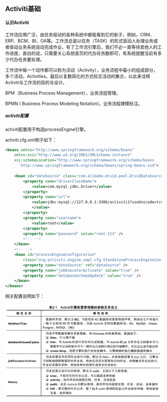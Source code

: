 ## Activiti基础

#### 认识Activiti

工作流应用广泛，由任务驱动的各种系统中都能看到它的影子，例如，CRM、ERP、BCM、BI、OA等。工作流总是以任务（TASK）的形式驱动人处理业务或者驱动业务系统自动完成作业，有了工作流引擎后，我们不必一直等待其他人的工作进度，直白的说，只需要关心系统首页的代办任务数即可，有系统提醒当前有多少代办任务要处理。

工作流中每一个动作都可以称为活动（Activity），业务流程中最小的组成部分，多个活动，Activities。最后以复数简化的方式标志活动的集合，以此来诠释Activiti与工作流的目的与设计。

BPM（Business Process Management），业务流程管理。

BPMN ( Business Process Modeling Notation)，业务流程建模标注。



##### activiti配置

activiti配置用于构造processEngine引擎。

activiti.cfg.xml例子如下：

```xml
<beans xmlns="http://www.springframework.org/schema/beans"
	xmlns:xsi="http://www.w3.org/2001/XMLSchema-instance"
	xsi:schemaLocation="http://www.springframework.org/schema/beans   
       http://www.springframework.org/schema/beans/spring-beans.xsd">

	<bean id="dataSource" class="com.alibaba.druid.pool.DruidDataSource">
		<property name="driverClassName">
			<value>com.mysql.jdbc.Driver</value>
		</property>
		<property name="url">
			<value>jdbc:mysql://127.0.0.1:3306/activiti1?useUnicode=true&amp;characterEncoding=UTF-8
			</value>
		</property>
		<property name="username">
			<value>root</value>
		</property>
		<property name="password" value="root-123" />
		<!-- -->
	</bean>
	<!-- -->
	<bean id="processEngineConfiguration"
		class="org.activiti.engine.impl.cfg.StandaloneProcessEngineConfiguration">
		<property name="dataSource" ref="dataSource" />
		<property name="jobExecutorActivate" value="true" />
		<property name="databaseSchemaUpdate" value="true" />
	</bean>
</beans>
```

相关配置说明如下：

![1534303053384](.\images\1534303053384.png)

